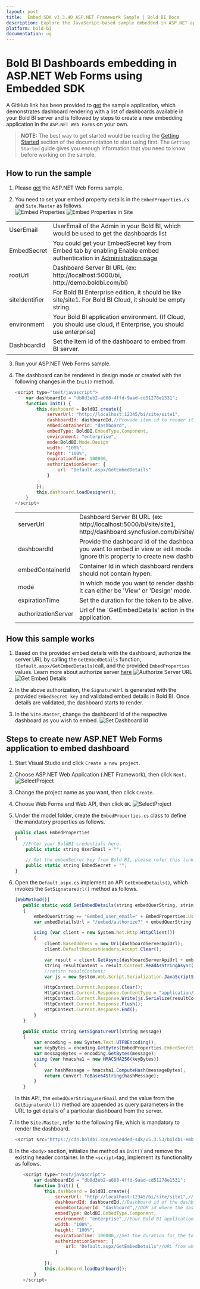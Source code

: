 ```yaml
---
layout: post
title:  Embed SDK v3.3.40 ASP.NET Framework Sample | Bold BI Docs
description: Explore the JavaScript-based sample embedded in ASP.NET application supported since v3.3.40 of Bold BI.
platform: bold-bi
documentation: ug
---
```


# Bold BI Dashboards embedding in ASP.NET Web Forms using Embedded SDK

A GitHub link has been provided to [get](https://github.com/boldbi/aspnet-web-forms-sample) the sample application, which demonstrates dashboard rendering with a list of dashboards available in your Bold BI server and is followed by steps to create a new embedding application in the `ASP.NET Web Forms` on your own.

> **NOTE:** The best way to get started would be reading the [Getting Started](/embedded-bi/javascript-based/getting-started/) section of the documentation to start using first. The `Getting Started` guide gives you enough information that you need to know before working on the sample.  

## How to run the sample

1. Please [get](https://github.com/boldbi/aspnet-web-forms-sample) the ASP.NET Web Forms sample.    

2. You need to set your embed property details in the `EmbedProperties.cs` and `Site.Master` as follows.  
![Embed Properties](/static/assets/embedded/javascript/sample/images/asp-net-embed.png)
![Embed Properties in Site](/static/assets/embedded/javascript/sample/images/asp-net-site.png)
 <meta charset="utf-8"/>
    <table>
    <tbody>
        <tr>
            <td align="left">UserEmail</td>
            <td align="left">UserEmail of the Admin in your Bold BI, which would be used to get the dashboards list</td>
        </tr>
        <tr>
            <td align="left">EmbedSecret</td>
            <td align="left">You could get your EmbedSecret key from Embed tab by enabling Enable embed authentication in <a href='https://help.boldbi.com/embedded-bi/site-administration/embed-settings/'>Administration page</a> </td>
        </tr>
        <tr>
            <td align="left">rootUrl</td>
            <td align="left">Dashboard Server BI URL (ex: http://localhost:5000/bi, http://demo.boldbi.com/bi)</td>
        </tr>
        <tr>
            <td align="left">siteIdentifier</td>
            <td align="left">For Bold BI Enterprise edition, it should be like site/site1. For Bold BI Cloud, it should be empty string.</td>
        </tr>
        <tr>
            <td align="left">environment</td>
            <td align="left">Your Bold BI application environment. (If Cloud, you should use cloud, if  Enterprise, you should use enterprise)</td>
        </tr>
        <tr>
            <td align="left">DashboardId</td>
            <td align="left">Set the item id of the dashboard to embed from BI server.</td>
        </tr>
    </tbody>
    </table>


3. Run your ASP.NET Web Forms sample.

4. The dashboard can be rendered in design mode or created with the following changes in the `Init()` method.
    ```js
    <script type="text/javascript">
        var dashboardId = "db8d3eb2-a608-4ffd-9aad-cd51278e1531";
        function Init() {
            this.dashboard = BoldBI.create({
                serverUrl: "http://localhost:12345/bi/site/site1",
                dashboardId: dashboardId,//Provide item id to render it in design mode,to create dashboard remove this property
                embedContainerId: "dashboard",
                embedType: BoldBI.EmbedType.Component,
                environment: "enterprise",
                mode:BoldBI.Mode.Design
                width: "100%",
                height: "100%",
                expirationTime: 100000,
                authorizationServer: {
                    url: "Default.aspx/GetEmbedDetails"
                }
                
            });
            this.dashboard.loadDesigner();
        }
    </script>
    ```    

    <meta charset="utf-8"/>
    <table>
    <tbody>
    <tr>
    <td align="left">serverUrl</td>
    <td align="left">Dashboard Server BI URL (ex: http://localhost:5000/bi/site/site1, http://dashboard.syncfusion.com/bi/site/site1)</td>
    </tr>
    <tr>
    <td align="left">dashboardId</td>
    <td align="left">Provide the dashboard id of the dashboard you want to embed in view or edit mode. Ignore this property to create new dashboard.</td>
    </tr>
    <tr>
    <td align="left">embedContainerId</td>
    <td align="left">Container Id in which dashboard renders.It should not contain hypen.</td>
    </tr>
    <tr>
    <td align="left">mode</td>
    <td align="left">In which mode you want to render dashboard. It can either be 'View' or 'Design' mode. </td>
    </tr>
    <tr>
    <td align="left">expirationTime</td>
    <td align="left">Set the duration for the token to be alive.</td>
    </tr>
    <tr>
    <td align="left">authorizationServer</td>
    <td align="left">Url of the 'GetEmbedDetails' action in the application.</td>
    </tr>
    </tbody>
    </table>

## How this sample works

 1. Based on the provided embed details with the dashboard, authorize the server URL by calling the `GetEmbedDetails` function, `(Default.aspx/GetEmbedDetails)`call, and the provided `EmbedProperties` values.
 Learn more about authorize server [here](/embedded-bi/javascript-based/authorize-server/)
 ![Authorize Server URL](/static/assets/embedded/javascript/sample/images/asp-net-api.png)
 ![Get Embed Details](/static/assets/embedded/javascript/sample/images/asp-net-authorize.png)

 2. In the above authorization, the `SignatureUrl` is generated with the provided `EmbedSecret key` and validated embed details in Bold BI. Once details are validated, the dashboard starts to render.

 3. In the `Site.Master`, change the dashboard Id of the respective dashboard as you wish to embed.
 ![Set Dashboard Id](/static/assets/embedded/javascript/sample/images/asp-net-dashboard.png)

## Steps to create new ASP.NET Web Forms application to embed dashboard
 1. Start Visual Studio and click `Create a new project`.
 2. Choose ASP.NET Web Application (.NET Framework), then click `Next.`
   ![SelectProject](/static/assets/embedded/javascript/sample/images/MVC_framework.png)
 3. Change the project name as you want, then click `Create`.
 4. Choose Web Forms and Web API, then click `OK`.
 ![SelectProject](/static/assets/embedded/javascript/sample/images/asp_net_create_project.png)

 5. Under the model folder, create the `EmbedProperties.cs` class to define the mandatory properties as follows.

    ```js
    public class EmbedProperties
    {
       //Enter your BoldBI credentials here.
        public static string UserEmail = "";

        // Get the embedSecret key from Bold BI, please refer this link(https://help.syncfusion.com/bold-bi/on-premise/site-settings/embed-settings)
        public static string EmbedSecret = "";
    }

    ```
 6. Open the `Default.aspx.cs` implement an API `GetEmbedDetails()`, which invokes the `GetSignatureUrl()` method as follows.

     ```js
     [WebMethod()]
        public static void GetEmbedDetails(string embedQuerString, string dashboardServerApiUrl)
        {
            embedQuerString += "&embed_user_email=" + EmbedProperties.UserEmail;
            var embedDetailsUrl = "/embed/authorize?" + embedQuerString + "&embed_signature=" + GetSignatureUrl(embedQuerString);

            using (var client = new System.Net.Http.HttpClient())
            {
                client.BaseAddress = new Uri(dashboardServerApiUrl);
                client.DefaultRequestHeaders.Accept.Clear();

                var result = client.GetAsync(dashboardServerApiUrl + embedDetailsUrl).Result;
                string resultContent = result.Content.ReadAsStringAsync().Result;
                //return resultContent;
                var js = new System.Web.Script.Serialization.JavaScriptSerializer();

                HttpContext.Current.Response.Clear();
                HttpContext.Current.Response.ContentType = "application/json; charset=utf-8";
                HttpContext.Current.Response.Write(js.Serialize(resultContent));
                HttpContext.Current.Response.Flush();
                HttpContext.Current.Response.End();
            }
        }

        public static string GetSignatureUrl(string message)
        {
            var encoding = new System.Text.UTF8Encoding();
            var keyBytes = encoding.GetBytes(EmbedProperties.EmbedSecret);
            var messageBytes = encoding.GetBytes(message);
            using (var hmacsha1 = new HMACSHA256(keyBytes))
            {
                var hashMessage = hmacsha1.ComputeHash(messageBytes);
                return Convert.ToBase64String(hashMessage);
            }
        }
     ```

    In this API, the `embedQuerString`,`userEmail` and the value from the `GetSignatureUrl()`  method are appended as query parameters in the URL to get details of a particular dashboard from the server.

 7. In the `Site.Master`, refer to the following file, which is mandatory to render the dashboard.
    ```js
    <script src="https://cdn.boldbi.com/embedded-sdk/v5.3.53/boldbi-embed.js"></script>
    ```
 8. In the `<body>` section, initialize the method as `Init()` and remove the existing header container. In the `<script>`tag, implement its functionality as follows.
 
     ```js
        <script type="text/javascript">
            var dashboardId = "db8d3eb2-a608-4ffd-9aad-cd51278e1531";
            function Init() {
                this.dashboard = BoldBI.create({
                    serverUrl: "http://localhost:12345/bi/site/site1",//Dashboard Server BI URL (ex: http://localhost:5000/bi/site/site1, http://demo.boldbi.com/bi/site/site1)
                    dashboardId: dashboardId,//Dashboard id of the dashboard you want to embed here.
                    embedContainerId: "dashboard",//DOM id where the dashboard will be rendered, here it is dashboard.
                    embedType: BoldBI.EmbedType.Component,
                    environment: "enterprise",//Your Bold BI application environment. (If Cloud, you should use cloud, if  Enterprise, you should use enterprise)
                    width: "100%",
                    height: "100%",
                    expirationTime: 100000,//Set the duration for the token to be alive.
                    authorizationServer: {
                        url: "Default.aspx/GetEmbedDetails"//URL from which particular dashboard details is obtained from server.
                    }
                    
                });
                this.dashboard.loadDashboard();
            }
        </script>
     ```